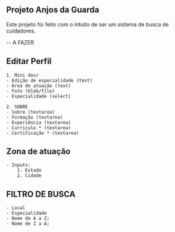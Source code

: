 ## Projeto Anjos da Guarda

Este projeto foi feito com o intuito de ser um sistema de busca de cuidadores.

 
-- A FAZER
## Editar Perfil
    1. Mini desc
    - Edição de especialidade (text)
    - Área de atuação (text)
    - Foto (blob/file)
    - Especialidade (select)

    2. SOBRE
    - Sobre (textarea)
    - Formação (textarea)
    - Experiência (textarea)
    - Curriculo * (textarea)
    - Certificação * (textarea)

## Zona de atuação

    - Inputs:
        1. Estado
        2. Cidade


## FILTRO DE BUSCA
    - Local
    - Especialidade
    - Nome de A a Z;
    - Nome de Z a A;